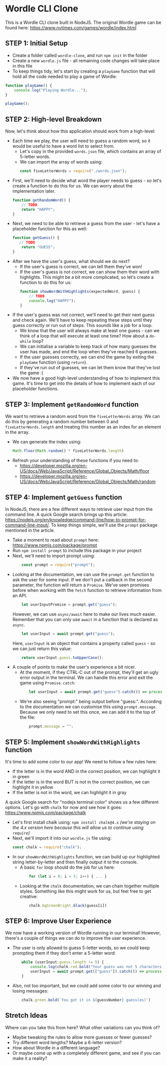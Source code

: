 # Wordle CLI Clone

This is a Wordle CLI clone built in NodeJS. The original Wordle game can be found here: https://www.nytimes.com/games/wordle/index.html

## STEP 1: Initial Setup
- Create a folder called `wordle-clone`, and run `npm init` in the folder
- Create a new `wordle.js` file - all remaining code changes will take place in this file
- To keep things tidy, let's start by creating a `playGame` function that will hold all the code needed to play a game of Wordle:
```javascript
function playGame() {
    console.log("Playing Wordle...");
}

playGame();
```

## STEP 2: High-level Breakdown
Now, let's think about how this application should work from a high-level:
- Each time we play, the user will need to guess a random word, so it would be useful to have a word list to select from.
    - Let's copy in the provided `words.json` file, which contains an array of 5-letter words.
    - We can import the array of words using:
        ```javascript
        const fiveLetterWords = require("./words.json");
        ```
- First, we'll need to decide what word the player needs to guess - so let's create a function to do this for us. We can worry about the implementation later.
    ```javascript
    function getRandomWord() {
        // TODO
        return "HAPPY";
    }
    ```
- Next, we need to be able to retrieve a guess from the user - let's have a placeholder function for this as well:
    ```javascript
    function getGuess() {
       // TODO
        return "GUESS";
    }
    ```
- After we have the user's guess, what should we do next?
    - If the user's guess is correct, we can tell them they've won!
    - If the user's guess is not correct, we can show them their word with highlights. This might be a bit more complicated, so let's create a function to do this for us:
        ```javascript
        function showWordWithHighlights(expectedWord, guess) {
            // TODO
            console.log("HAPPY");
        }
        ```
- If the user's guess was not correct, we'll need to get their next guess and check again. We'll have to keep repeating these steps until they guess correctly or run out of steps. This sounds like a job for a loop.
    - We know that the user will always make at least one guess - can we think of a loop that will execute at least one time? How about a `do-while` loop?
    - We can initialise a variable to keep track of how many guesses the user has made, and end the loop when they've reached 6 guesses.
    - If the user guesses correctly, we can end the game by exiting the `playGame` function (using `return`).
    - If they've run out of guesses, we can let them know that they've lost the game :(
- We now have a good high-level understanding of how to implement this game. It's time to get into the details of how to implement each of our placeholder functions.

## STEP 3: Implement `getRandomWord` function
We want to retrieve a random word from the `fiveLetterWords` array. We can do this by generating a random number between 0 and `fiveLetterWords.length` and treating this number as an index for an element in the array.
- We can generate the index using:
    ```javascript
    Math.floor(Math.random() * fiveLetterWords.length)
    ```
- Refresh your understanding of these functions if you need to:
    - https://developer.mozilla.org/en-US/docs/Web/JavaScript/Reference/Global_Objects/Math/floor
    - https://developer.mozilla.org/en-US/docs/Web/JavaScript/Reference/Global_Objects/Math/random

## STEP 4: Implement `getGuess` function
In NodeJS, there are a few different ways to retrieve user input from the command line. A quick Google search brings up this article: https://nodejs.org/en/knowledge/command-line/how-to-prompt-for-command-line-input/. To keep things simple, we'll use the `prompt` package mentioned in the article.
- Take a moment to read about `prompt` here: https://www.npmjs.com/package/prompt
- Run `npm install prompt` to include this package in your project
- Next, we'll need to import prompt using:
    ```javascript
        const prompt = require("prompt");
    ```
- Looking at the documentation, we can use the `prompt.get` function to ask the user for some input. If we don't put a callback in the second parameter, the function will return a `Promise`. We've seen promises before when working with the `fetch` function to retrieve information from an API.
    ```javascript
        let userInputPromise = prompt.get("guess");
    ```
    However, we can use `async/await` here to make our lives _much_ easier. Remember that you can only use `await` in a function that is declared as `async`.
    ```javascript
        let userInput = await prompt.get("guess");
    ```
    Here, `userInput` is an object that contains a property called `guess` - so we can just return this value:
    ```javascript
        return userInput.guess.toUpperCase();
    ```
- A couple of points to make the user's experience a bit nicer.
    - At the moment, if they CTRL-C out of the prompt, they'll get an ugly error output in the terminal. We can handle this error and exit the game using `Promise.catch`:
        ```javascript
            let userInput = await prompt.get("guess").catch(() => process.exit(1));
        ```
    - We're also seeing "prompt:" being output before "guess:". According to the documentation we can customise this using `prompt.message`. Because we only need to set this once, we can add it to the top of the file:
        ```javascript
            prompt.message = "";
        ```

## STEP 5: Implement `showWordWithHighlights` function
It's time to add some color to our app! We need to follow a few rules here:
- If the letter is in the word AND in the correct position, we can highlight it in green
- If the letter is in the word BUT is not in the correct position, we can highlight it in yellow
- If the letter is not in the word, we can highlight it in gray

A quick Google search for "nodejs terminal color" shows us a few different options. Let's go with `chalk` for now and see how it goes: https://www.npmjs.com/package/chalk
- Let's first install chalk using: `npm install chalk@4.x` _(we're staying on the 4.x version here because this will allow us to continue using `require`)_
- Next, we'll import it into our `wordle.js` file using:
    ```javascript
    const chalk = require("chalk");
    ```
- In our `showWordWithHighlights` function, we can build up our highlighted string letter-by-letter and then finally output it to the console.
    - A basic `for` loop should do the job for us here:
        ```javascript
            for (let i = 0; i < 5; i++) { ... }
        ```
    - Looking at the `chalk` documentation, we can chain together multiple styles. Something like this might work for us, but feel free to get creative:
        ```javascript
            chalk.bgGreenBright.black(guess[i])
        ```

## STEP 6: Improve User Experience
We now have a working version of Wordle running in our terminal! However, there's a couple of things we can do to improve the user experience.
- The user is only allowed to guess 5-letter words, so we could keep prompting them if they don't enter a 5-letter word:
    ```javascript
        while (userInput.guess.length != 5) {
	    	console.log(chalk.red.bold("Your guess was not 5 characters long! Try again."));
		    userInput = await prompt.get(["guess"]).catch(() => process.exit(1));
	    }
    ```
- Also, not too important, but we could add some color to our winning and losing messages:
    ```javascript
        chalk.green.bold(`You got it in ${guessNumber} guess(es)`)
    ```

## Stretch Ideas
Where can you take this from here? What other variations can you think of?
- Maybe tweaking the rules to allow more guesses or fewer guesses?
- Try different word lengths? Maybe a 6-letter version?
- How about Wordle in a different language?
- Or maybe come up with a completely different game, and see if you can make it a reality?